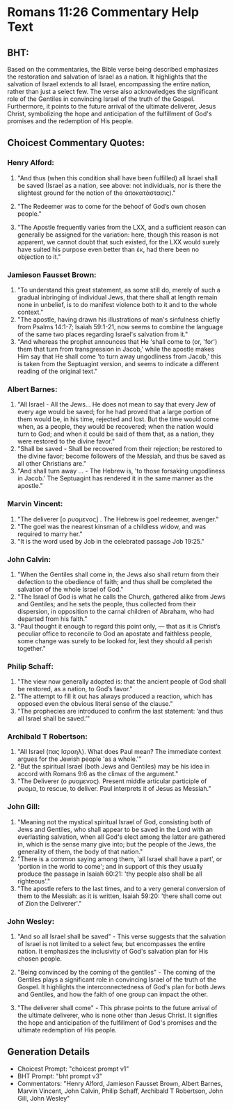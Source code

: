 # Romans 11:26 Commentary Help Text

## BHT:
Based on the commentaries, the Bible verse being described emphasizes the restoration and salvation of Israel as a nation. It highlights that the salvation of Israel extends to all Israel, encompassing the entire nation, rather than just a select few. The verse also acknowledges the significant role of the Gentiles in convincing Israel of the truth of the Gospel. Furthermore, it points to the future arrival of the ultimate deliverer, Jesus Christ, symbolizing the hope and anticipation of the fulfillment of God's promises and the redemption of His people.

## Choicest Commentary Quotes:
### Henry Alford:
1. "And thus (when this condition shall have been fulfilled) all Israel shall be saved (Israel as a nation, see above: not individuals, nor is there the slightest ground for the notion of the ἀποκατάστασις)."

2. "The Redeemer was to come for the behoof of God’s own chosen people."

3. "The Apostle frequently varies from the LXX, and a sufficient reason can generally be assigned for the variation: here, though this reason is not apparent, we cannot doubt that such existed, for the LXX would surely have suited his purpose even better than ἐκ, had there been no objection to it."

### Jamieson Fausset Brown:
1. "To understand this great statement, as some still do, merely of such a gradual inbringing of individual Jews, that there shall at length remain none in unbelief, is to do manifest violence both to it and to the whole context."
2. "The apostle, having drawn his illustrations of man's sinfulness chiefly from Psalms 14:1-7; Isaiah 59:1-21, now seems to combine the language of the same two places regarding Israel's salvation from it."
3. "And whereas the prophet announces that He 'shall come to (or, 'for') them that turn from transgression in Jacob,' while the apostle makes Him say that He shall come 'to turn away ungodliness from Jacob,' this is taken from the Septuagint version, and seems to indicate a different reading of the original text."

### Albert Barnes:
1. "All Israel - All the Jews... He does not mean to say that every Jew of every age would be saved; for he had proved that a large portion of them would be, in his time, rejected and lost. But the time would come when, as a people, they would be recovered; when the nation would turn to God; and when it could be said of them that, as a nation, they were restored to the divine favor."
2. "Shall be saved - Shall be recovered from their rejection; be restored to the divine favor; become followers of the Messiah, and thus be saved as all other Christians are."
3. "And shall turn away ... - The Hebrew is, 'to those forsaking ungodliness in Jacob.' The Septuagint has rendered it in the same manner as the apostle."

### Marvin Vincent:
1. "The deliverer [ο ρυομενος] . The Hebrew is goel redeemer, avenger."
2. "The goel was the nearest kinsman of a childless widow, and was required to marry her."
3. "It is the word used by Job in the celebrated passage Job 19:25."

### John Calvin:
1. "When the Gentiles shall come in, the Jews also shall return from their defection to the obedience of faith; and thus shall be completed the salvation of the whole Israel of God."
2. "The Israel of God is what he calls the Church, gathered alike from Jews and Gentiles; and he sets the people, thus collected from their dispersion, in opposition to the carnal children of Abraham, who had departed from his faith."
3. "Paul thought it enough to regard this point only, — that as it is Christ’s peculiar office to reconcile to God an apostate and faithless people, some change was surely to be looked for, lest they should all perish together."

### Philip Schaff:
1. "The view now generally adopted is: that the ancient people of God shall be restored, as a nation, to God’s favor."
2. "The attempt to fill it out has always produced a reaction, which has opposed even the obvious literal sense of the clause."
3. "The prophecies are introduced to confirm the last statement: ‘and thus all Israel shall be saved.’"

### Archibald T Robertson:
1. "All Israel (πας Ισραηλ). What does Paul mean? The immediate context argues for the Jewish people 'as a whole.'"
2. "But the spiritual Israel (both Jews and Gentiles) may be his idea in accord with Romans 9:6 as the climax of the argument."
3. "The Deliverer (ο ρυομενος). Present middle articular participle of ρυομα, to rescue, to deliver. Paul interprets it of Jesus as Messiah."

### John Gill:
1. "Meaning not the mystical spiritual Israel of God, consisting both of Jews and Gentiles, who shall appear to be saved in the Lord with an everlasting salvation, when all God's elect among the latter are gathered in, which is the sense many give into; but the people of the Jews, the generality of them, the body of that nation."
2. "There is a common saying among them, 'all Israel shall have a part', or 'portion in the world to come'; and in support of this they usually produce the passage in Isaiah 60:21: 'thy people also shall be all righteous'."
3. "The apostle refers to the last times, and to a very general conversion of them to the Messiah: as it is written, Isaiah 59:20: 'there shall come out of Zion the Deliverer'."

### John Wesley:
1. "And so all Israel shall be saved" - This verse suggests that the salvation of Israel is not limited to a select few, but encompasses the entire nation. It emphasizes the inclusivity of God's salvation plan for His chosen people.

2. "Being convinced by the coming of the gentiles" - The coming of the Gentiles plays a significant role in convincing Israel of the truth of the Gospel. It highlights the interconnectedness of God's plan for both Jews and Gentiles, and how the faith of one group can impact the other.

3. "The deliverer shall come" - This phrase points to the future arrival of the ultimate deliverer, who is none other than Jesus Christ. It signifies the hope and anticipation of the fulfillment of God's promises and the ultimate redemption of His people.


## Generation Details
- Choicest Prompt: "choicest prompt v1"
- BHT Prompt: "bht prompt v3"
- Commentators: "Henry Alford, Jamieson Fausset Brown, Albert Barnes, Marvin Vincent, John Calvin, Philip Schaff, Archibald T Robertson, John Gill, John Wesley"
